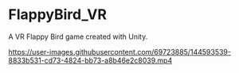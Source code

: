# FlappyBird_VR
A VR Flappy Bird game created with Unity.


https://user-images.githubusercontent.com/69723885/144593539-8833b531-cd73-4824-bb73-a8b46e2c8039.mp4

